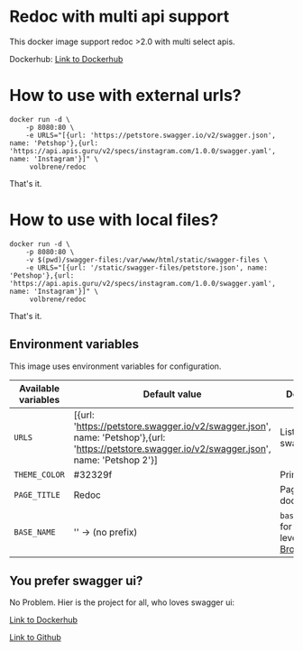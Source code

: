 # Redoc with multi api support

This docker image support redoc >2.0 with multi select apis.

Dockerhub: [Link to Dockerhub](https://hub.docker.com/r/volbrene/redoc)

# How to use with external urls?

```console
docker run -d \
    -p 8080:80 \
    -e URLS="[{url: 'https://petstore.swagger.io/v2/swagger.json', name: 'Petshop'},{url: 'https://api.apis.guru/v2/specs/instagram.com/1.0.0/swagger.yaml', name: 'Instagram'}]" \
     volbrene/redoc
```

That's it.

# How to use with local files?

```console
docker run -d \
    -p 8080:80 \
    -v $(pwd)/swagger-files:/var/www/html/static/swagger-files \
    -e URLS="[{url: '/static/swagger-files/petstore.json', name: 'Petshop'},{url: 'https://api.apis.guru/v2/specs/instagram.com/1.0.0/swagger.yaml', name: 'Instagram'}]" \
     volbrene/redoc
```

That's it.

## Environment variables

This image uses environment variables for configuration.

| Available variables | Default value                                                                                                                                   | Description                                                                                      |
| ------------------- | ----------------------------------------------------------------------------------------------------------------------------------------------- | ------------------------------------------------------------------------------------------------ |
| `URLS`              | [{url: 'https://petstore.swagger.io/v2/swagger.json', name: 'Petshop'},{url: 'https://petstore.swagger.io/v2/swagger.json', name: 'Petshop 2'}] | List of api swagger docs                                                                         |
| `THEME_COLOR`       | #32329f                                                                                                                                         | Primary Color                                                                                    |
| `PAGE_TITLE`        | Redoc                                                                                                                                           | Page Title of docs                                                                               |
| `BASE_NAME`         | '' -> (no prefix)                                                                                                                               | `basename` prop for the top-level [BrowserRouter](https://reactrouter.com/web/api/BrowserRouter) |

## You prefer swagger ui?

No Problem. Hier is the project for all, who loves swagger ui:

[Link to Dockerhub](https://hub.docker.com/r/volbrene/swagger-ui)

[Link to Github](https://hub.docker.com/r/volbrene/swagger-ui)

